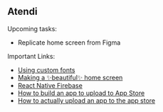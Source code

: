 ## Atendi

Upcoming tasks:
- Replicate home screen from Figma

Important Links:
- [Using custom fonts](https://docs.expo.dev/guides/using-custom-fonts/)
- [Making a ✨beautiful✨ home screen](https://chsvk.medium.com/react-native-making-a-beautiful-home-screen-c79535f5b1c0)
- [React Native Firebase](https://rnfirebase.io/)
- [How to build an app to upload to App Store](https://docs.expo.dev/build/setup/)
- [How to actually upload an app to the app store](https://docs.expo.dev/submit/ios/)
